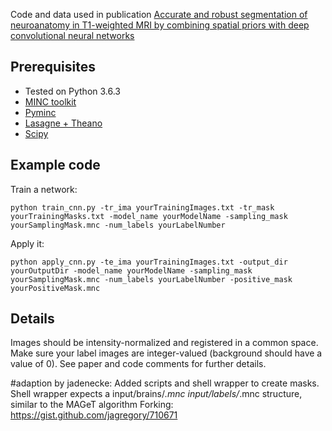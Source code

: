 Code and data used in publication [Accurate and robust segmentation of neuroanatomy in T1-weighted MRI by combining spatial priors with deep convolutional neural networks](https://doi.org/10.1002/hbm.24803)

## Prerequisites

* Tested on Python 3.6.3
* [MINC toolkit](https://bic-mni.github.io/)
* [Pyminc](https://github.com/Mouse-Imaging-Centre/pyminc)
* [Lasagne + Theano](https://lasagne.readthedocs.io/en/latest/)
* [Scipy](https://www.scipy.org/install.html)

## Example code

Train a network:

```
python train_cnn.py -tr_ima yourTrainingImages.txt -tr_mask yourTrainingMasks.txt -model_name yourModelName -sampling_mask yourSamplingMask.mnc -num_labels yourLabelNumber

```

Apply it:

```
python apply_cnn.py -te_ima yourTrainingImages.txt -output_dir yourOutputDir -model_name yourModelName -sampling_mask yourSamplingMask.mnc -num_labels yourLabelNumber -positive_mask yourPositiveMask.mnc

```

## Details
Images should be intensity-normalized and registered in a common space. Make sure your label images are integer-valued (background should have a value of 0). See paper and code comments for further details.


#adaption by jadenecke:
Added scripts and shell wrapper to create masks. Shell wrapper expects a input/brains/*.mnc input/labels/*.mnc structure, similar to the MAGeT algorithm
Forking: https://gist.github.com/jagregory/710671
